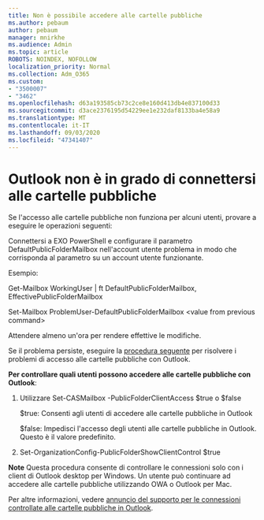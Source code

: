 ```yaml
---
title: Non è possibile accedere alle cartelle pubbliche
ms.author: pebaum
author: pebaum
manager: mnirkhe
ms.audience: Admin
ms.topic: article
ROBOTS: NOINDEX, NOFOLLOW
localization_priority: Normal
ms.collection: Adm_O365
ms.custom:
- "3500007"
- "3462"
ms.openlocfilehash: d63a193585cb73c2ce8e160d413db4e837100d33
ms.sourcegitcommit: d3ace2376195d54229ee1e232daf8133ba4e58a9
ms.translationtype: MT
ms.contentlocale: it-IT
ms.lasthandoff: 09/03/2020
ms.locfileid: "47341407"
---
```

# <a name="outlook-cannot-connect-to-public-folders"></a>Outlook non è in grado di connettersi alle cartelle pubbliche

Se l'accesso alle cartelle pubbliche non funziona per alcuni utenti, provare a eseguire le operazioni seguenti:

Connettersi a EXO PowerShell e configurare il parametro DefaultPublicFolderMailbox nell'account utente problema in modo che corrisponda al parametro su un account utente funzionante.

Esempio:

Get-Mailbox WorkingUser | ft DefaultPublicFolderMailbox, EffectivePublicFolderMailbox

Set-Mailbox ProblemUser-DefaultPublicFolderMailbox \<value from previous command>

Attendere almeno un'ora per rendere effettive le modifiche.

Se il problema persiste, eseguire la [procedura seguente](https://aka.ms/pfcte) per risolvere i problemi di accesso alle cartelle pubbliche con Outlook.
 
**Per controllare quali utenti possono accedere alle cartelle pubbliche con Outlook**:

1.  Utilizzare Set-CASMailbox <mailboxname> -PublicFolderClientAccess $true o $false  
      
    $true: Consenti agli utenti di accedere alle cartelle pubbliche in Outlook  
      
    $false: Impedisci l'accesso degli utenti alle cartelle pubbliche in Outlook. Questo è il valore predefinito.  
        
2.  Set-OrganizationConfig-PublicFolderShowClientControl $true   
      
**Note** Questa procedura consente di controllare le connessioni solo con i client di Outlook desktop per Windows. Un utente può continuare ad accedere alle cartelle pubbliche utilizzando OWA o Outlook per Mac.
 
Per altre informazioni, vedere [annuncio del supporto per le connessioni controllate alle cartelle pubbliche in Outlook](https://aka.ms/controlpf).